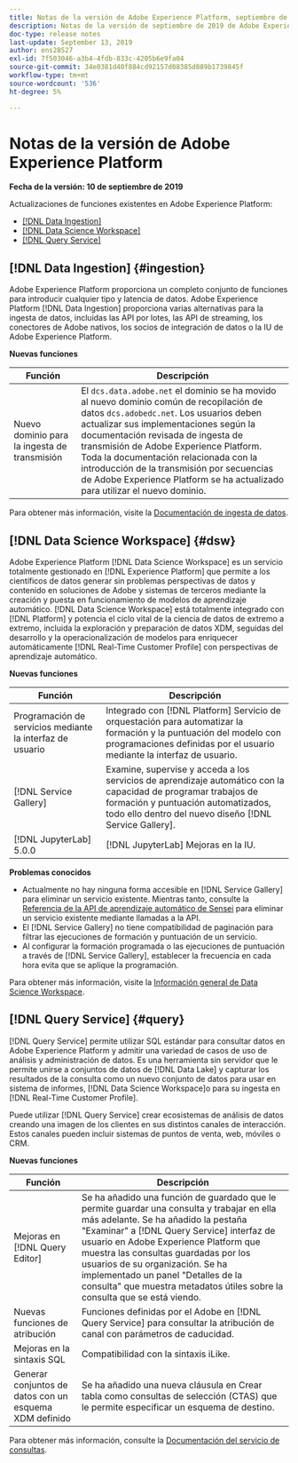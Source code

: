 ```yaml
---
title: Notas de la versión de Adobe Experience Platform, septiembre de 2019
description: Notas de la versión de septiembre de 2019 de Adobe Experience Platform.
doc-type: release notes
last-update: September 13, 2019
author: ens28527
exl-id: 7f503046-a3b4-4fdb-833c-4205b6e9fa04
source-git-commit: 34e0381d40f884cd92157d08385d889b1739845f
workflow-type: tm+mt
source-wordcount: '536'
ht-degree: 5%

---
```


# Notas de la versión de Adobe Experience Platform

**Fecha de la versión: 10 de septiembre de 2019**

Actualizaciones de funciones existentes en Adobe Experience Platform:

* [[!DNL Data Ingestion]](#ingestion)
* [[!DNL Data Science Workspace]](#dsw)
* [[!DNL Query Service]](#query)

## [!DNL Data Ingestion] {#ingestion}

Adobe Experience Platform proporciona un completo conjunto de funciones para introducir cualquier tipo y latencia de datos. Adobe Experience Platform [!DNL Data Ingestion] proporciona varias alternativas para la ingesta de datos, incluidas las API por lotes, las API de streaming, los conectores de Adobe nativos, los socios de integración de datos o la IU de Adobe Experience Platform.

**Nuevas funciones**

| Función | Descripción |
| ----------- | ---------- |
| Nuevo dominio para la ingesta de transmisión | El `dcs.data.adobe.net` el dominio se ha movido al nuevo dominio común de recopilación de datos `dcs.adobedc.net`. Los usuarios deben actualizar sus implementaciones según la documentación revisada de ingesta de transmisión de Adobe Experience Platform. Toda la documentación relacionada con la introducción de la transmisión por secuencias de Adobe Experience Platform se ha actualizado para utilizar el nuevo dominio. |

Para obtener más información, visite la [Documentación de ingesta de datos](../../ingestion/home.md).

## [!DNL Data Science Workspace] {#dsw}

Adobe Experience Platform [!DNL Data Science Workspace] es un servicio totalmente gestionado en [!DNL Experience Platform] que permite a los científicos de datos generar sin problemas perspectivas de datos y contenido en soluciones de Adobe y sistemas de terceros mediante la creación y puesta en funcionamiento de modelos de aprendizaje automático. [!DNL Data Science Workspace] está totalmente integrado con [!DNL Platform] y potencia el ciclo vital de la ciencia de datos de extremo a extremo, incluida la exploración y preparación de datos XDM, seguidas del desarrollo y la operacionalización de modelos para enriquecer automáticamente [!DNL Real-Time Customer Profile] con perspectivas de aprendizaje automático.

**Nuevas funciones**

| Función | Descripción |
| -----------| ---------- |
| Programación de servicios mediante la interfaz de usuario | Integrado con [!DNL Platform] Servicio de orquestación para automatizar la formación y la puntuación del modelo con programaciones definidas por el usuario mediante la interfaz de usuario. |
| [!DNL Service Gallery] | Examine, supervise y acceda a los servicios de aprendizaje automático con la capacidad de programar trabajos de formación y puntuación automatizados, todo ello dentro del nuevo diseño [!DNL Service Gallery]. |
| [!DNL JupyterLab] 5.0.0 | [!DNL JupyterLab] Mejoras en la IU. |

**Problemas conocidos**

* Actualmente no hay ninguna forma accesible en [!DNL Service Gallery] para eliminar un servicio existente. Mientras tanto, consulte la [Referencia de la API de aprendizaje automático de Sensei](https://www.adobe.io/apis/experienceplatform/home/api-reference.html#!acpdr/swagger-specs/sensei-ml-api.yaml) para eliminar un servicio existente mediante llamadas a la API.
* El [!DNL Service Gallery] no tiene compatibilidad de paginación para filtrar las ejecuciones de formación y puntuación de un servicio.
* Al configurar la formación programada o las ejecuciones de puntuación a través de [!DNL Service Gallery], establecer la frecuencia en cada hora evita que se aplique la programación.

Para obtener más información, visite la [Información general de Data Science Workspace](../../data-science-workspace/home.md).

## [!DNL Query Service] {#query}

[!DNL Query Service] permite utilizar SQL estándar para consultar datos en Adobe Experience Platform y admitir una variedad de casos de uso de análisis y administración de datos. Es una herramienta sin servidor que le permite unirse a conjuntos de datos de [!DNL Data Lake] y capturar los resultados de la consulta como un nuevo conjunto de datos para usar en sistema de informes, [!DNL Data Science Workspace]o para su ingesta en [!DNL Real-Time Customer Profile].

Puede utilizar [!DNL Query Service] crear ecosistemas de análisis de datos creando una imagen de los clientes en sus distintos canales de interacción. Estos canales pueden incluir sistemas de puntos de venta, web, móviles o CRM.

**Nuevas funciones**

| Función | Descripción |
| -----------| ---------- |
| Mejoras en [!DNL Query Editor] | Se ha añadido una función de guardado que le permite guardar una consulta y trabajar en ella más adelante. Se ha añadido la pestaña &quot;Examinar&quot; a [!DNL Query Service] interfaz de usuario en Adobe Experience Platform que muestra las consultas guardadas por los usuarios de su organización. Se ha implementado un panel &quot;Detalles de la consulta&quot; que muestra metadatos útiles sobre la consulta que se está viendo. |
| Nuevas funciones de atribución | Funciones definidas por el Adobe en [!DNL Query Service] para consultar la atribución de canal con parámetros de caducidad. |
| Mejoras en la sintaxis SQL | Compatibilidad con la sintaxis iLike. |
| Generar conjuntos de datos con un esquema XDM definido | Se ha añadido una nueva cláusula en Crear tabla como consultas de selección (CTAS) que le permite especificar un esquema de destino. |

Para obtener más información, consulte la [Documentación del servicio de consultas](../../query-service/home.md).
